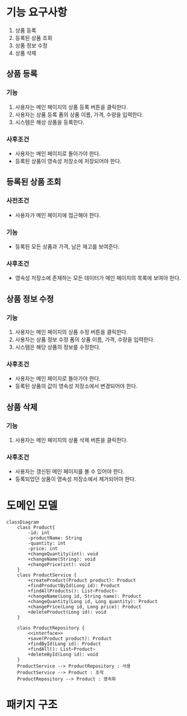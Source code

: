 # 기능 요구사항

1. 상품 등록
2. 등록된 상품 조회
3. 상품 정보 수정
4. 상품 삭제

## 상품 등록

### 기능

1. 사용자는 메인 페이지의 상품 등록 버튼을 클릭한다.
2. 사용자는 상품 등록 폼의 상품 이름, 가격, 수량을 입력한다.
3. 시스템은 해상 상품을 등록한다.

### 사후조건

- 사용자는 메인 페이지로 돌아가야 한다.
- 등록된 상품이 영속성 저장소에 저장되어야 한다.

## 등록된 상품 조회

### 사전조건

- 사용자가 메인 페이지에 접근해야 한다.

### 기능

- 등록된 모든 상품과 가격, 남은 재고를 보여준다.

### 사후조건

- 영속성 저장소에 존재하는 모든 데이터가 메인 페이지의 목록에 보여야 한다.

## 상품 정보 수정

### 기능

1. 사용자는 메인 페이지의 상품 수정 버튼을 클릭한다.
2. 사용자는 상품 정보 수정 폼의 상품 이름, 가격, 수량을 입력한다.
3. 시스템은 해당 상품의 정보를 수정한다.

### 사후조건

- 사용자는 메인 페이지로 돌아가야 한다.
- 등록된 상품의 값이 영속성 저장소에서 변경되어야 한다.

## 상품 삭제

### 기능

1. 사용자는 메인 페이지의 상품 삭제 버튼을 클릭한다.

### 사후조건

- 사용자는 갱신된 메인 페이지를 볼 수 있어야 한다.
- 등록되었던 상품이 영속성 저장소에서 제거되어야 한다.

# 도메인 모델

```mermaid
classDiagram
	class Product{
		-id: int
		-productName: String
		-quantity: int
		-price: int
		+changeQuantity(int): void
		+changeName(String): void
		+changePrice(int): void
	}
	class ProductService {
        +createProduct(Product product): Product
        +findProductById(Long id): Product
        +findAllProducts(): List~Product~
        +changeName(Long id, String name): Product
        +changeQuantity(Long id, Long quantity): Product
        +changePrice(Long id, Long price): Product
        +deleteProduct(Long id): void
    }

    class ProductRepository {
        <<interface>>
        +save(Product product): Product
        +findById(Long id): Product
        +findAll(): List~Product~
        +deleteById(Long id): void
    }
    ProductService --> ProductRepository : 사용
    ProductService --> Product : 조작
    ProductRepository --> Product : 영속화

```
# 패키지 구조